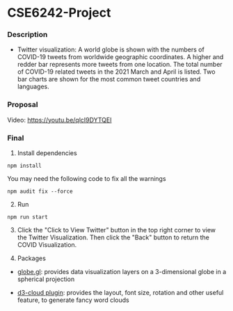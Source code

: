 # CSE6242-Project

### Description

* Twitter visualization: A world globe is shown with the numbers of COVID-19 tweets from worldwide geographic coordinates. 
A higher and redder bar represents more tweets from one location. 
The total number of COVID-19 related tweets in the 2021 March and April is listed. 
Two bar charts are shown for the most common tweet countries and languages.

### Proposal
Video: https://youtu.be/qlcI9DYTQEI 

### Final
1. Install dependencies
```shell
npm install
```
You may need the following code to fix all the warnings
```shell
npm audit fix --force
```

2. Run 
```shell
npm run start
```

3. Click the "Click to View Twitter" button in the top right corner to view the Twitter Visualization. 
Then click the "Back" button to return the COVID Visualization.

4. Packages

* [globe.gl](https://github.com/vasturiano/globe.gl): provides data visualization layers on a 3-dimensional globe in a spherical projection

* [d3-cloud plugin](https://github.com/jasondavies/d3-cloud): provides the layout, font size, rotation and other useful feature, to generate fancy word clouds
